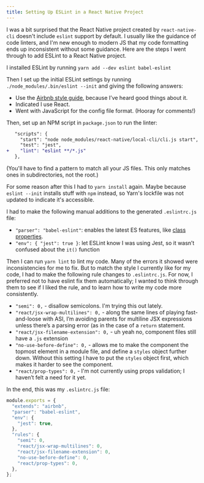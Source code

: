 ```yaml
---
title: Setting Up ESLint in a React Native Project
---
```


I was a bit surprised that the React Native project created by `react-native-cli` doesn't include `eslint` support by default. I usually like the guidance of code linters, and I'm new enough to modern JS that my code formatting ends up inconsistent without some guidance. Here are the steps I went through to add ESLint to a React Native project.

I installed ESLint by running `yarn add --dev eslint babel-eslint`

Then I set up the initial ESLint settings by running `./node_modules/.bin/eslint --init` and giving the following answers:

- Use the [Airbnb style guide](https://github.com/airbnb/javascript), because I’ve heard good things about it.
- Indicated I use React.
- Went with JavaScript for the config file format. (Hooray for comments!)

Then, set up an NPM script in `package.json` to run the linter:

```diff
   "scripts": {
     "start": "node node_modules/react-native/local-cli/cli.js start",
     "test": "jest",
+    "lint": "eslint **/*.js"
   },
```

(You'll have to find a pattern to match all your JS files. This only matches ones in subdirectories, not the root.)

For some reason after this I had to `yarn install` again. Maybe because `eslint --init` installs stuff with `npm` instead, so Yarn's lockfile was not updated to indicate it's accessible.

I had to make the following manual additions to the generated `.eslintrc.js` file:

- `"parser": "babel-eslint"`: enables the latest ES features, like [class properties](https://babeljs.io/docs/plugins/transform-class-properties/).
- `"env": { "jest": true }`: let ESLint know I was using Jest, so it wasn’t confused about the `it()` function

Then I can run `yarn lint` to lint my code. Many of the errors it showed were inconsistencies for me to fix. But to match the style I currently like for my code, I had to make the following rule changes to `.eslintrc.js`. For now, I preferred not to have eslint fix them automatically; I wanted to think through them to see if I liked the rule, and to learn how to write my code more consistently.

- `"semi": 0,` - disallow semicolons. I'm trying this out lately.
- `"react/jsx-wrap-multilines": 0,` - along the same lines of playing fast-and-loose with ASI, I’m avoiding parents for multiline JSX expressions unless there’s a parsing error (as in the case of a `return` statement.
- `"react/jsx-filename-extension": 0,` - uh yeah no, component files still have a `.js` extension
- `"no-use-before-define": 0,` - allows me to make the component the topmost element in a module file, and define a `styles` object further down. Without this setting I have to put the `styles` object first, which makes it harder to see the component.
- `"react/prop-types": 0,` - I'm not currently using props validation; I haven’t felt a need for it yet.

In the end, this was my `.eslintrc.js` file:

```javascript
module.exports = {
  "extends": "airbnb",
  "parser": "babel-eslint",
  "env": {
    "jest": true,
  },
  "rules": {
    "semi": 0,
    "react/jsx-wrap-multilines": 0,
    "react/jsx-filename-extension": 0,
    "no-use-before-define": 0,
    "react/prop-types": 0,
  },
};
```
